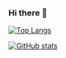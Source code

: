 ### Hi there 👋

<!--
**josemoncada87/josemoncada87** is a ✨ _special_ ✨ repository because its `README.md` (this file) appears on your GitHub profile.

Here are some ideas to get you started:

- 🔭 I’m currently working on ...
- 🌱 I’m currently learning ...
- 👯 I’m looking to collaborate on ...
- 🤔 I’m looking for help with ...
- 💬 Ask me about ...
- 📫 How to reach me: ...
- 😄 Pronouns: ...
- ⚡ Fun fact: ...
-->


[![Top Langs](https://github-readme-stats.vercel.app/api/top-langs/?username=josemoncada87&layout=compact&theme=dark)](https://github.com/josemoncada87)

[![GitHub stats](https://github-readme-stats.vercel.app/api?username=josemoncada87&show_icons=true&theme=dark)](https://github.com/josemoncada87)
